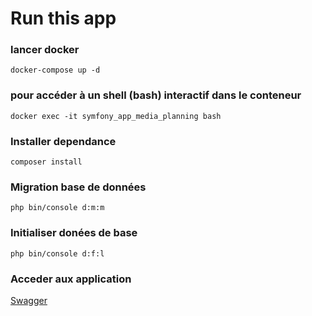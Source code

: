 # Run this app
### lancer docker
```
docker-compose up -d
```
### pour accéder à un shell (bash) interactif dans le conteneur
```
docker exec -it symfony_app_media_planning bash
```
### Installer dependance
```
composer install
```
### Migration base de données
```
php bin/console d:m:m
```
### Initialiser donées de base
```
php bin/console d:f:l
```
### Acceder aux application
[Swagger](http://localhost:9000/api/doc)
